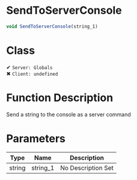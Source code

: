 # SendToServerConsole
```js	
void SendToServerConsole(string_1)
```
# Class
✔ `Server: Globals`  
✖ `Client: undefined`  

# Function Description
Send a string to the console as a server command
# Parameters
Type|Name|Description
--|--|--
string|string_1|No Description Set
